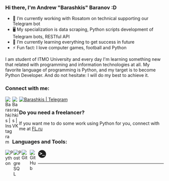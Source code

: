 ### Hi there, I'm Andrew "Barashkis" Baranov :D

* 🔭 I’m currently working with Rosatom on technical supporting our Telegram bot
* 🖥️ My specialization is data scraping, Python scripts development of Telegram bots, RESTful API
* 🌱 I’m currently learning everything to get success in future
* ⚡ Fun fact: I love computer games, football and Python  

I am student of ITMO University and every day I'm learning something new that related with programming and information technologies at all. My favorite language of programming is Python, and my target is to become Python Developer. And do not hesitate: I will do my best to achieve it.

### Connect with me:

[<img align="left" alt="Barashkis | Instagram" width="22px" src="https://cdn.jsdelivr.net/npm/simple-icons@v3/icons/instagram.svg" />](https://instagram.com/duha_baranov12)
[<img align="left" alt="Barashkis | VK" width="22px" src="https://cdn.jsdelivr.net/npm/simple-icons@v3/icons/vk.svg" />](https://vk.com/barashk1s)
[<img alt="Barashkis | Telegram" width="22px" src="https://simpleicons.org/icons/telegram.svg" />](https://t.me/DushEzzz)

### Do you need a freelancer?

If you want me to do some work using Python for you, connect with me at [FL.ru](https://www.fl.ru/users/dushezbaranov)

### Languages and Tools:

<img align="left" alt="Python" width="26px" src="https://simpleicons.org/icons/python.svg"/>
<img align="left" alt="PostgreSQL" width="26px" src="https://simpleicons.org/icons/postgresql.svg"/>
<img align="left" alt="Git" width="26px" src="https://simpleicons.org/icons/git.svg"/>
<img align="left" alt="GitHub" width="26px" src="https://simpleicons.org/icons/github.svg"/>
<img alt="Terminal" width="26px" src="https://raw.githubusercontent.com/github/explore/80688e429a7d4ef2fca1e82350fe8e3517d3494d/topics/terminal/terminal.png"/>

---
